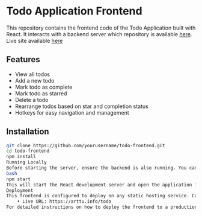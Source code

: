 # Todo Application Frontend

This repository contains the frontend code of the Todo Application built with React. It interacts with a backend server which repository is available [here](https://github.com/arttuheinila/todo-backend-repo).
Live site available [here](https://arttu.info/todo)

## Features

- View all todos
- Add a new todo
- Mark todo as complete
- Mark todo as starred
- Delete a todo
- Rearrange todos based on star and completion status
- Hotkeys for easy navigation and management

## Installation

```bash
git clone https://github.com/yourusername/todo-frontend.git
cd todo-frontend
npm install
Running Locally
Before starting the server, ensure the backend is also running. You can find the backend setup instructions here.
bash
npm start
This will start the React development server and open the application in your default web browser.
Deployment
This frontend is configured to deploy on any static hosting service. Current deployment is done on a custom domain:
    • Live URL: https://arttu.info/todo
For detailed instructions on how to deploy the frontend to a production environment, see the deployment section.
